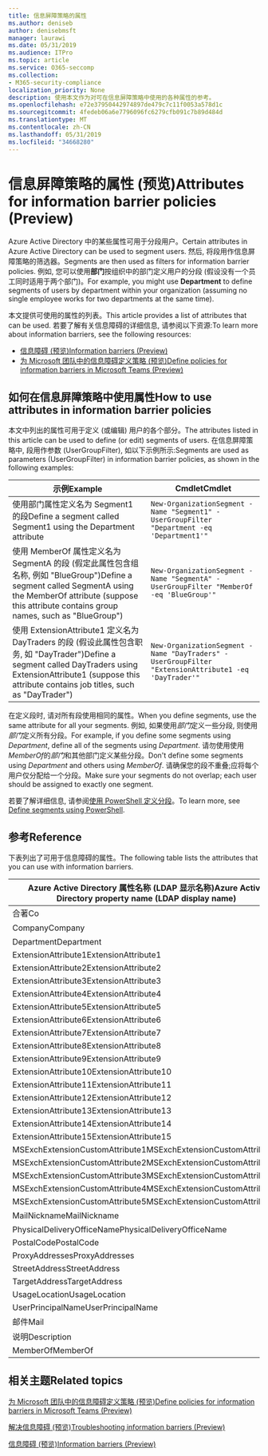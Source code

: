 ```yaml
---
title: 信息屏障策略的属性
ms.author: deniseb
author: denisebmsft
manager: laurawi
ms.date: 05/31/2019
ms.audience: ITPro
ms.topic: article
ms.service: O365-seccomp
ms.collection:
- M365-security-compliance
localization_priority: None
description: 使用本文作为对可在信息屏障策略中使用的各种属性的参考。
ms.openlocfilehash: e72e37950442974897de479c7c11f0053a578d1c
ms.sourcegitcommit: 4fedeb06a6e7796096fc6279cfb091c7b89d484d
ms.translationtype: MT
ms.contentlocale: zh-CN
ms.lasthandoff: 05/31/2019
ms.locfileid: "34668280"
---
```

# <a name="attributes-for-information-barrier-policies-preview"></a><span data-ttu-id="bffba-103">信息屏障策略的属性 (预览)</span><span class="sxs-lookup"><span data-stu-id="bffba-103">Attributes for information barrier policies (Preview)</span></span>

<span data-ttu-id="bffba-104">Azure Active Directory 中的某些属性可用于分段用户。</span><span class="sxs-lookup"><span data-stu-id="bffba-104">Certain attributes in Azure Active Directory can be used to segment users.</span></span> <span data-ttu-id="bffba-105">然后, 将段用作信息屏障策略的筛选器。</span><span class="sxs-lookup"><span data-stu-id="bffba-105">Segments are then used as filters for information barrier policies.</span></span> <span data-ttu-id="bffba-106">例如, 您可以使用**部门**按组织中的部门定义用户的分段 (假设没有一个员工同时适用于两个部门)。</span><span class="sxs-lookup"><span data-stu-id="bffba-106">For example, you might use **Department** to define segments of users by department within your organization (assuming no single employee works for two departments at the same time).</span></span> 

<span data-ttu-id="bffba-107">本文提供可使用的属性的列表。</span><span class="sxs-lookup"><span data-stu-id="bffba-107">This article provides a list of attributes that can be used.</span></span> <span data-ttu-id="bffba-108">若要了解有关信息障碍的详细信息, 请参阅以下资源:</span><span class="sxs-lookup"><span data-stu-id="bffba-108">To learn more about information barriers, see the following resources:</span></span>
- [<span data-ttu-id="bffba-109">信息障碍 (预览)</span><span class="sxs-lookup"><span data-stu-id="bffba-109">Information barriers (Preview)</span></span>](information-barriers.md)
- [<span data-ttu-id="bffba-110">为 Microsoft 团队中的信息障碍定义策略 (预览)</span><span class="sxs-lookup"><span data-stu-id="bffba-110">Define policies for information barriers in Microsoft Teams (Preview)</span></span>](information-barriers-policies.md)

## <a name="how-to-use-attributes-in-information-barrier-policies"></a><span data-ttu-id="bffba-111">如何在信息屏障策略中使用属性</span><span class="sxs-lookup"><span data-stu-id="bffba-111">How to use attributes in information barrier policies</span></span>

<span data-ttu-id="bffba-112">本文中列出的属性可用于定义 (或编辑) 用户的各个部分。</span><span class="sxs-lookup"><span data-stu-id="bffba-112">The attributes listed in this article can be used to define (or edit) segments of users.</span></span> <span data-ttu-id="bffba-113">在信息屏障策略中, 段用作参数 (UserGroupFilter), 如以下示例所示:</span><span class="sxs-lookup"><span data-stu-id="bffba-113">Segments are used as parameters (UserGroupFilter) in information barrier policies, as shown in the following examples:</span></span>

|<span data-ttu-id="bffba-114">示例</span><span class="sxs-lookup"><span data-stu-id="bffba-114">Example</span></span>  |<span data-ttu-id="bffba-115">Cmdlet</span><span class="sxs-lookup"><span data-stu-id="bffba-115">Cmdlet</span></span>  |
|---------|---------|
|<span data-ttu-id="bffba-116">使用部门属性定义名为 Segment1 的段</span><span class="sxs-lookup"><span data-stu-id="bffba-116">Define a segment called Segment1 using the Department attribute</span></span>     | `New-OrganizationSegment -Name "Segment1" -UserGroupFilter "Department -eq 'Department1'"`        |
|<span data-ttu-id="bffba-117">使用 MemberOf 属性定义名为 SegmentA 的段 (假定此属性包含组名称, 例如 "BlueGroup")</span><span class="sxs-lookup"><span data-stu-id="bffba-117">Define a segment called SegmentA using the MemberOf attribute (suppose this attribute contains group names, such as "BlueGroup")</span></span>     | `New-OrganizationSegment -Name "SegmentA" -UserGroupFilter "MemberOf -eq 'BlueGroup'"`        |
|<span data-ttu-id="bffba-118">使用 ExtensionAttribute1 定义名为 DayTraders 的段 (假设此属性包含职务, 如 "DayTrader")</span><span class="sxs-lookup"><span data-stu-id="bffba-118">Define a segment called DayTraders using ExtensionAttribute1 (suppose this attribute contains job titles, such as "DayTrader")</span></span>|`New-OrganizationSegment -Name "DayTraders" -UserGroupFilter "ExtensionAttribute1 -eq 'DayTrader'"` |

<span data-ttu-id="bffba-119">在定义段时, 请对所有段使用相同的属性。</span><span class="sxs-lookup"><span data-stu-id="bffba-119">When you define segments, use the same attribute for all your segments.</span></span> <span data-ttu-id="bffba-120">例如, 如果使用*部门*定义一些分段, 则使用*部门*定义所有分段。</span><span class="sxs-lookup"><span data-stu-id="bffba-120">For example, if you define some segments using *Department*, define all of the segments using *Department*.</span></span> <span data-ttu-id="bffba-121">请勿使用使用*MemberOf*的*部门*和其他部门定义某些分段。</span><span class="sxs-lookup"><span data-stu-id="bffba-121">Don't define some segments using *Department* and others using *MemberOf*.</span></span> <span data-ttu-id="bffba-122">请确保您的段不重叠;应将每个用户仅分配给一个分段。</span><span class="sxs-lookup"><span data-stu-id="bffba-122">Make sure your segments do not overlap; each user should be assigned to exactly one segment.</span></span> 

<span data-ttu-id="bffba-123">若要了解详细信息, 请参阅[使用 PowerShell 定义分段](information-barriers-policies.md#define-segments-using-powershell)。</span><span class="sxs-lookup"><span data-stu-id="bffba-123">To learn more, see [Define segments using PowerShell](information-barriers-policies.md#define-segments-using-powershell).</span></span>

## <a name="reference"></a><span data-ttu-id="bffba-124">参考</span><span class="sxs-lookup"><span data-stu-id="bffba-124">Reference</span></span>

<span data-ttu-id="bffba-125">下表列出了可用于信息障碍的属性。</span><span class="sxs-lookup"><span data-stu-id="bffba-125">The following table lists the attributes that you can use with information barriers.</span></span>

|<span data-ttu-id="bffba-126">Azure Active Directory 属性名称 (LDAP 显示名称)</span><span class="sxs-lookup"><span data-stu-id="bffba-126">Azure Active Directory property name (LDAP display name)</span></span>  |<span data-ttu-id="bffba-127">Exchange 属性名称</span><span class="sxs-lookup"><span data-stu-id="bffba-127">Exchange property name</span></span>  |
|---------|---------|
|<span data-ttu-id="bffba-128">合著</span><span class="sxs-lookup"><span data-stu-id="bffba-128">Co</span></span>       | <span data-ttu-id="bffba-129">合著</span><span class="sxs-lookup"><span data-stu-id="bffba-129">Co</span></span>        |
|<span data-ttu-id="bffba-130">Company</span><span class="sxs-lookup"><span data-stu-id="bffba-130">Company</span></span>     |<span data-ttu-id="bffba-131">公司</span><span class="sxs-lookup"><span data-stu-id="bffba-131">Company</span></span>         |
|<span data-ttu-id="bffba-132">Department</span><span class="sxs-lookup"><span data-stu-id="bffba-132">Department</span></span>     |<span data-ttu-id="bffba-133">Department</span><span class="sxs-lookup"><span data-stu-id="bffba-133">Department</span></span>         |
|<span data-ttu-id="bffba-134">ExtensionAttribute1</span><span class="sxs-lookup"><span data-stu-id="bffba-134">ExtensionAttribute1</span></span> |<span data-ttu-id="bffba-135">CustomAttribute1</span><span class="sxs-lookup"><span data-stu-id="bffba-135">CustomAttribute1</span></span>  |
|<span data-ttu-id="bffba-136">ExtensionAttribute2</span><span class="sxs-lookup"><span data-stu-id="bffba-136">ExtensionAttribute2</span></span> |<span data-ttu-id="bffba-137">CustomAttribute2</span><span class="sxs-lookup"><span data-stu-id="bffba-137">CustomAttribute2</span></span>  |
|<span data-ttu-id="bffba-138">ExtensionAttribute3</span><span class="sxs-lookup"><span data-stu-id="bffba-138">ExtensionAttribute3</span></span> |<span data-ttu-id="bffba-139">CustomAttribute3</span><span class="sxs-lookup"><span data-stu-id="bffba-139">CustomAttribute3</span></span>  |
|<span data-ttu-id="bffba-140">ExtensionAttribute4</span><span class="sxs-lookup"><span data-stu-id="bffba-140">ExtensionAttribute4</span></span> |<span data-ttu-id="bffba-141">CustomAttribute4</span><span class="sxs-lookup"><span data-stu-id="bffba-141">CustomAttribute4</span></span>  |
|<span data-ttu-id="bffba-142">ExtensionAttribute5</span><span class="sxs-lookup"><span data-stu-id="bffba-142">ExtensionAttribute5</span></span> |<span data-ttu-id="bffba-143">CustomAttribute5</span><span class="sxs-lookup"><span data-stu-id="bffba-143">CustomAttribute5</span></span>  |
|<span data-ttu-id="bffba-144">ExtensionAttribute6</span><span class="sxs-lookup"><span data-stu-id="bffba-144">ExtensionAttribute6</span></span> |<span data-ttu-id="bffba-145">CustomAttribute6</span><span class="sxs-lookup"><span data-stu-id="bffba-145">CustomAttribute6</span></span>  |
|<span data-ttu-id="bffba-146">ExtensionAttribute7</span><span class="sxs-lookup"><span data-stu-id="bffba-146">ExtensionAttribute7</span></span> |<span data-ttu-id="bffba-147">CustomAttribute7</span><span class="sxs-lookup"><span data-stu-id="bffba-147">CustomAttribute7</span></span>  |
|<span data-ttu-id="bffba-148">ExtensionAttribute8</span><span class="sxs-lookup"><span data-stu-id="bffba-148">ExtensionAttribute8</span></span> |<span data-ttu-id="bffba-149">CustomAttribute8</span><span class="sxs-lookup"><span data-stu-id="bffba-149">CustomAttribute8</span></span>  |
|<span data-ttu-id="bffba-150">ExtensionAttribute9</span><span class="sxs-lookup"><span data-stu-id="bffba-150">ExtensionAttribute9</span></span> |<span data-ttu-id="bffba-151">CustomAttribute9</span><span class="sxs-lookup"><span data-stu-id="bffba-151">CustomAttribute9</span></span>  |
|<span data-ttu-id="bffba-152">ExtensionAttribute10</span><span class="sxs-lookup"><span data-stu-id="bffba-152">ExtensionAttribute10</span></span> |<span data-ttu-id="bffba-153">CustomAttribute10</span><span class="sxs-lookup"><span data-stu-id="bffba-153">CustomAttribute10</span></span>  |
|<span data-ttu-id="bffba-154">ExtensionAttribute11</span><span class="sxs-lookup"><span data-stu-id="bffba-154">ExtensionAttribute11</span></span> |<span data-ttu-id="bffba-155">CustomAttribute11</span><span class="sxs-lookup"><span data-stu-id="bffba-155">CustomAttribute11</span></span>  |
|<span data-ttu-id="bffba-156">ExtensionAttribute12</span><span class="sxs-lookup"><span data-stu-id="bffba-156">ExtensionAttribute12</span></span> |<span data-ttu-id="bffba-157">CustomAttribute12</span><span class="sxs-lookup"><span data-stu-id="bffba-157">CustomAttribute12</span></span>  |
|<span data-ttu-id="bffba-158">ExtensionAttribute13</span><span class="sxs-lookup"><span data-stu-id="bffba-158">ExtensionAttribute13</span></span> |<span data-ttu-id="bffba-159">CustomAttribute13</span><span class="sxs-lookup"><span data-stu-id="bffba-159">CustomAttribute13</span></span>  |
|<span data-ttu-id="bffba-160">ExtensionAttribute14</span><span class="sxs-lookup"><span data-stu-id="bffba-160">ExtensionAttribute14</span></span> |<span data-ttu-id="bffba-161">CustomAttribute14</span><span class="sxs-lookup"><span data-stu-id="bffba-161">CustomAttribute14</span></span>  |
|<span data-ttu-id="bffba-162">ExtensionAttribute15</span><span class="sxs-lookup"><span data-stu-id="bffba-162">ExtensionAttribute15</span></span> |<span data-ttu-id="bffba-163">CustomAttribute15</span><span class="sxs-lookup"><span data-stu-id="bffba-163">CustomAttribute15</span></span>  |
|<span data-ttu-id="bffba-164">MSExchExtensionCustomAttribute1</span><span class="sxs-lookup"><span data-stu-id="bffba-164">MSExchExtensionCustomAttribute1</span></span> |<span data-ttu-id="bffba-165">ExtensionCustomAttribute1</span><span class="sxs-lookup"><span data-stu-id="bffba-165">ExtensionCustomAttribute1</span></span> |
|<span data-ttu-id="bffba-166">MSExchExtensionCustomAttribute2</span><span class="sxs-lookup"><span data-stu-id="bffba-166">MSExchExtensionCustomAttribute2</span></span> |<span data-ttu-id="bffba-167">ExtensionCustomAttribute2</span><span class="sxs-lookup"><span data-stu-id="bffba-167">ExtensionCustomAttribute2</span></span> |
|<span data-ttu-id="bffba-168">MSExchExtensionCustomAttribute3</span><span class="sxs-lookup"><span data-stu-id="bffba-168">MSExchExtensionCustomAttribute3</span></span> |<span data-ttu-id="bffba-169">ExtensionCustomAttribute3</span><span class="sxs-lookup"><span data-stu-id="bffba-169">ExtensionCustomAttribute3</span></span> |
|<span data-ttu-id="bffba-170">MSExchExtensionCustomAttribute4</span><span class="sxs-lookup"><span data-stu-id="bffba-170">MSExchExtensionCustomAttribute4</span></span> |<span data-ttu-id="bffba-171">ExtensionCustomAttribute4</span><span class="sxs-lookup"><span data-stu-id="bffba-171">ExtensionCustomAttribute4</span></span> |
|<span data-ttu-id="bffba-172">MSExchExtensionCustomAttribute5</span><span class="sxs-lookup"><span data-stu-id="bffba-172">MSExchExtensionCustomAttribute5</span></span> |<span data-ttu-id="bffba-173">ExtensionCustomAttribute5</span><span class="sxs-lookup"><span data-stu-id="bffba-173">ExtensionCustomAttribute5</span></span> |
|<span data-ttu-id="bffba-174">MailNickname</span><span class="sxs-lookup"><span data-stu-id="bffba-174">MailNickname</span></span> |<span data-ttu-id="bffba-175">别名</span><span class="sxs-lookup"><span data-stu-id="bffba-175">Alias</span></span> |
|<span data-ttu-id="bffba-176">PhysicalDeliveryOfficeName</span><span class="sxs-lookup"><span data-stu-id="bffba-176">PhysicalDeliveryOfficeName</span></span> |<span data-ttu-id="bffba-177">Office</span><span class="sxs-lookup"><span data-stu-id="bffba-177">Office</span></span> |
|<span data-ttu-id="bffba-178">PostalCode</span><span class="sxs-lookup"><span data-stu-id="bffba-178">PostalCode</span></span> |<span data-ttu-id="bffba-179">PostalCode</span><span class="sxs-lookup"><span data-stu-id="bffba-179">PostalCode</span></span> |
|<span data-ttu-id="bffba-180">ProxyAddresses</span><span class="sxs-lookup"><span data-stu-id="bffba-180">ProxyAddresses</span></span> |<span data-ttu-id="bffba-181">EmailAddresses</span><span class="sxs-lookup"><span data-stu-id="bffba-181">EmailAddresses</span></span> |
|<span data-ttu-id="bffba-182">StreetAddress</span><span class="sxs-lookup"><span data-stu-id="bffba-182">StreetAddress</span></span> |<span data-ttu-id="bffba-183">StreetAddress</span><span class="sxs-lookup"><span data-stu-id="bffba-183">StreetAddress</span></span> |
|<span data-ttu-id="bffba-184">TargetAddress</span><span class="sxs-lookup"><span data-stu-id="bffba-184">TargetAddress</span></span> |<span data-ttu-id="bffba-185">ExternalEmailAddress</span><span class="sxs-lookup"><span data-stu-id="bffba-185">ExternalEmailAddress</span></span> |
|<span data-ttu-id="bffba-186">UsageLocation</span><span class="sxs-lookup"><span data-stu-id="bffba-186">UsageLocation</span></span> |<span data-ttu-id="bffba-187">UsageLocation</span><span class="sxs-lookup"><span data-stu-id="bffba-187">UsageLocation</span></span> |
|<span data-ttu-id="bffba-188">UserPrincipalName</span><span class="sxs-lookup"><span data-stu-id="bffba-188">UserPrincipalName</span></span>  |<span data-ttu-id="bffba-189">UserPrincipalName</span><span class="sxs-lookup"><span data-stu-id="bffba-189">UserPrincipalName</span></span>  |
|<span data-ttu-id="bffba-190">邮件</span><span class="sxs-lookup"><span data-stu-id="bffba-190">Mail</span></span>   |<span data-ttu-id="bffba-191">WindowsEmailAddress</span><span class="sxs-lookup"><span data-stu-id="bffba-191">WindowsEmailAddress</span></span>    |
|<span data-ttu-id="bffba-192">说明</span><span class="sxs-lookup"><span data-stu-id="bffba-192">Description</span></span>    |<span data-ttu-id="bffba-193">说明</span><span class="sxs-lookup"><span data-stu-id="bffba-193">Description</span></span>    |
|<span data-ttu-id="bffba-194">MemberOf</span><span class="sxs-lookup"><span data-stu-id="bffba-194">MemberOf</span></span>   |<span data-ttu-id="bffba-195">MemberOfGroup</span><span class="sxs-lookup"><span data-stu-id="bffba-195">MemberOfGroup</span></span>  |

## <a name="related-topics"></a><span data-ttu-id="bffba-196">相关主题</span><span class="sxs-lookup"><span data-stu-id="bffba-196">Related topics</span></span>

[<span data-ttu-id="bffba-197">为 Microsoft 团队中的信息障碍定义策略 (预览)</span><span class="sxs-lookup"><span data-stu-id="bffba-197">Define policies for information barriers in Microsoft Teams (Preview)</span></span>](information-barriers-policies.md)

[<span data-ttu-id="bffba-198">解决信息障碍 (预览)</span><span class="sxs-lookup"><span data-stu-id="bffba-198">Troubleshooting information barriers (Preview)</span></span>](information-barriers-troubleshooting.md)

[<span data-ttu-id="bffba-199">信息障碍 (预览)</span><span class="sxs-lookup"><span data-stu-id="bffba-199">Information barriers (Preview)</span></span>](information-barriers.md)



